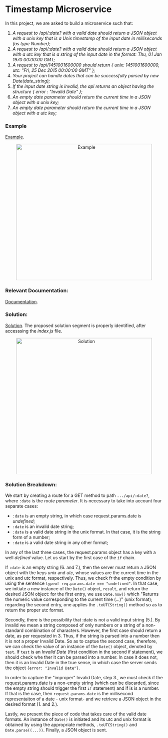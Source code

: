 # Timestamp Microservice

In this project, we are asked to build a microservice such that:

1. *A request to /api/:date? with a valid date should return a JSON object with a unix key that is a Unix timestamp of the input date in milliseconds (as type Number);*
2. *A request to /api/:date? with a valid date should return a JSON object with a utc key that is a string of the input date in the format: Thu, 01 Jan 1970 00:00:00 GMT;*
3. *A request to /api/1451001600000 should return { unix: 1451001600000, utc: "Fri, 25 Dec 2015 00:00:00 GMT" };*
4. *Your project can handle dates that can be successfully parsed by new Date(date_string);*
5. *If the input date string is invalid, the api returns an object having the structure { error : "Invalid Date" };*
6. *An empty date parameter should return the current time in a JSON object with a unix key;*
7. *An empty date parameter should return the current time in a JSON object with a utc key;*

### Example

[Example](https://timestamp-microservice.freecodecamp.rocks/).

<p align="center" width="100%"><img width="434" alt="Example" src=https://user-images.githubusercontent.com/73555298/188310039-81f1b65f-5c76-4ada-bd7d-0f3c732e0202.png></p>


### Relevant Documentation:

[Documentation](https://developer.mozilla.org/en-US/docs/Web/JavaScript/Reference/Global_Objects/Date).


### Solution:

[Solution](https://replit.com/join/leuyabzstx-minip). The proposed solution segment is properly identified, after accesssing the *index.js* file.

<p align="center" width="100%"><img width="434" alt="Solution" src="https://user-images.githubusercontent.com/73555298/188279004-5905db6a-1037-4432-95b6-f859ea21cb79.png">
  </p>

### Solution Breakdown:

We start by creating a route for a GET method to path `.../api/:date?`, where `:date` is the *route parameter*. It is necessary to take into account four separate cases:

- `:date` is an empty string, in which case request.params.date is *undefined*;
- `:date` is an invalid date string;
- `:date` is a valid date string in the unix format. In that case, it is the string form of a number;
- `:date` is a valid date string in any other format;

In any of the last three cases, the request.params object has a key with a well *defined* value. Let us start by the first case of the `if` chain.

If `:date` is an empty string (6. and 7.), then the server must return a JSON object with the keys *unix* and *utc*, whose values are the current time in the unix and utc format, respectively. Thus, we check fr the empty condition by using the sentence `typeof req.params.date === "undefined"`. In that case, we initiate a new instance of the `Date()` object, `result`, and return the desired JSON object: for the first entry, we use `Date.now()` which "Returns the numeric value corresponding to the current time (...)" (unix format); regarding the second entry, one applies the `.toUTCString()` method so as to return the proper utc format.

Secondly, there is the possibility that :date is not a valid input string (5.). By invalid we mean a string composed of only numbers or a string of a non-standard combination of characters. However, the first case should return a date, as per requested in 3. Thus, if the string is parsed into a number then it is not a proper Invalid Date. So as to captue the second case, therefore, we can check the value of an instance of the `Date()` object, denoted by `test`. If `test` is an *Invalid Date* (first condition in the second if statement), we should check whe ther it can be parsed into a number. In case it does not, then it is an Invalid Date in the true sense, in which case the server sends the object `{error: "Invalid Date"}`.

In order to capture the "improper" Invalid Date, step 3., we must check if the request.params.date is a non-empty string (which can be discarded, since the empty string should trigger the first `if` statement) and if is is a number. If that is the case, then `request.params.date` is the millisecond representaiton of a date - unix format- and we retrieve a JSON object in the desired format (1. and 2.).

Lastly, we present the piece of code that takes care of the valid date formats. An instance of `Date()` is initiated and its utc and unix format is obtained by using the appropriate methods, `.toUTCString()` and `Date.parse((...))`. Finally, a JSON object is sent.
